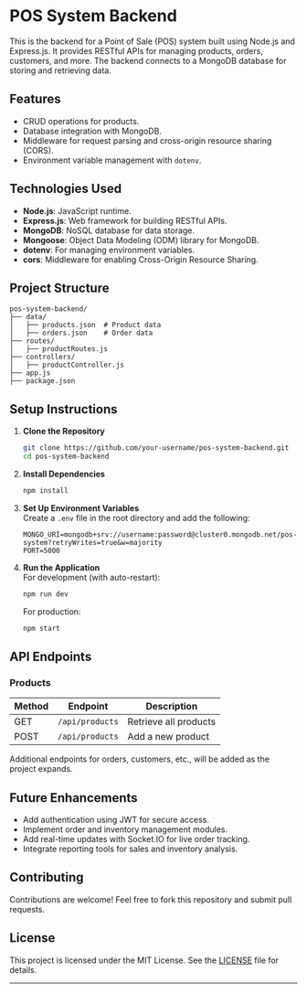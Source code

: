 # POS System Backend

This is the backend for a Point of Sale (POS) system built using Node.js and Express.js. It provides RESTful APIs for managing products, orders, customers, and more. The backend connects to a MongoDB database for storing and retrieving data.

## Features

- CRUD operations for products.
- Database integration with MongoDB.
- Middleware for request parsing and cross-origin resource sharing (CORS).
- Environment variable management with `dotenv`.

## Technologies Used

- **Node.js**: JavaScript runtime.
- **Express.js**: Web framework for building RESTful APIs.
- **MongoDB**: NoSQL database for data storage.
- **Mongoose**: Object Data Modeling (ODM) library for MongoDB.
- **dotenv**: For managing environment variables.
- **cors**: Middleware for enabling Cross-Origin Resource Sharing.

## Project Structure

```
pos-system-backend/
├── data/
│   ├── products.json  # Product data
│   ├── orders.json    # Order data
├── routes/
│   ├── productRoutes.js
├── controllers/
│   ├── productController.js
├── app.js
├── package.json

```

## Setup Instructions

1. **Clone the Repository**
   ```bash
   git clone https://github.com/your-username/pos-system-backend.git
   cd pos-system-backend
   ```

2. **Install Dependencies**
   ```bash
   npm install
   ```

3. **Set Up Environment Variables**\
   Create a `.env` file in the root directory and add the following:
   ```
   MONGO_URI=mongodb+srv://username:password@cluster0.mongodb.net/pos-system?retryWrites=true&w=majority
   PORT=5000
   ```

4. **Run the Application**\
   For development (with auto-restart):
   ```bash
   npm run dev
   ```
   For production:
   ```bash
   npm start
   ```

## API Endpoints

### Products
| Method | Endpoint        | Description                  |
|--------|-----------------|------------------------------|
| GET    | `/api/products` | Retrieve all products        |
| POST   | `/api/products` | Add a new product            |

Additional endpoints for orders, customers, etc., will be added as the project expands.

## Future Enhancements

- Add authentication using JWT for secure access.
- Implement order and inventory management modules.
- Add real-time updates with Socket.IO for live order tracking.
- Integrate reporting tools for sales and inventory analysis.

## Contributing

Contributions are welcome! Feel free to fork this repository and submit pull requests.

## License

This project is licensed under the MIT License. See the [LICENSE](LICENSE) file for details.

---